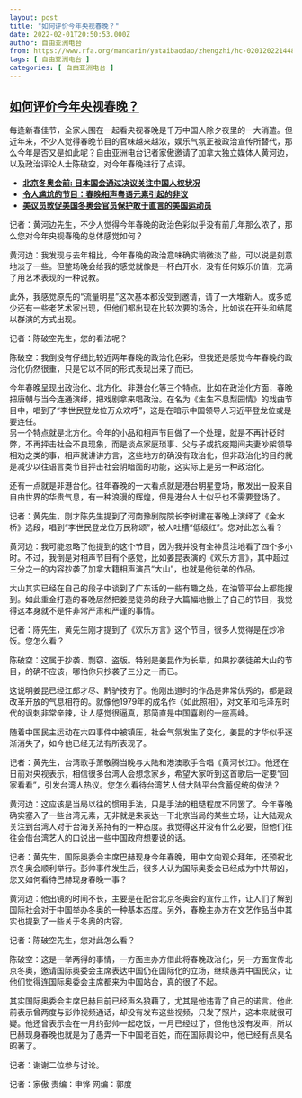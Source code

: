```yaml
---
layout: post
title: "如何评价今年央视春晚？"
date: 2022-02-01T20:50:53.000Z
author: 自由亚洲电台
from: https://www.rfa.org/mandarin/yataibaodao/zhengzhi/hc-02012022144832.html
tags: [ 自由亚洲电台 ]
categories: [ 自由亚洲电台 ]
---
```

<!--1643748653000-->
[如何评价今年央视春晚？](https://www.rfa.org/mandarin/yataibaodao/zhengzhi/hc-02012022144832.html)
------

<div>
<p>每逢新春佳节，全家人围在一起看央视春晚是千万中国人除夕夜里的一大消遣。但近年来，不少人觉得春晚节目的官味越来越浓，娱乐气氛正被政治宣传所替代，那么今年是否又是如此呢？自由亚洲电台记者家傲邀请了加拿大独立媒体人黄河边，以及政治评论人士陈破空，对今年春晚进行了点评。</p><ul><li><strong><a href="https://www.rfa.org/mandarin/Xinwen/2-02012022102452.html">北京冬奥会前: 日本国会通过决议关注中国人权状况</a></strong></li><li><strong><a href="https://www.rfa.org/mandarin/yataibaodao/zhengzhi/sc-02012022143838.html">令人尴尬的节目：春晚相声粤语元素引起的非议</a></strong></li><li><a href="https://www.rfa.org/mandarin/Xinwen/2-01312022100441.html"><strong>美议员敦促美国冬奥会官员保护敢于直言的美国运动员</strong></a></li></ul><p>记者：黄河边先生，不少人觉得今年春晚的政治色彩似乎没有前几年那么浓了，那么您对今年央视春晚的总体感觉如何？</p><p>黄河边：我发现与去年相比，今年春晚的政治意味确实稍微淡了些，可以说是刻意地淡了一些。但整场晚会给我的感觉就像是一杯白开水，没有任何娱乐价值，充满了用艺术表现的一种说教。</p><p>此外，我感觉原先的“流量明星”这次基本都没受到邀请，请了一大堆新人。或多或少还有一些老艺术家出现，但他们都出现在比较次要的场合，比如说在开头和结尾以群演的方式出现。</p><p>记者：陈破空先生，您的看法呢？</p><p>陈破空：我倒没有仔细比较近两年春晚的政治化色彩，但我还是感觉今年春晚的政治化仍然很重，只是它以不同的形式表现出来了而已。</p><p>今年春晚呈现出政治化、北方化、非港台化等三个特点。比如在政治化方面，春晚把唐朝与当今连通演绎，把戏剧拿来唱政治。在名为《生生不息梨园情》的戏曲节目中，唱到了“李世民登龙位万众欢呼”，这是在暗示中国领导人习近平登龙位或是要连任。<br/>另一个特点就是北方化。今年的小品和相声节目做了一个处理，就是不再针砭时弊，不再抨击社会不良现象，而是谈点家庭琐事、父与子或抗疫期间夫妻吵架领导相劝之类的事，相声就讲讲方言，这些地方的确没有政治化，但非政治化的目的就是减少以往语言类节目抨击社会阴暗面的功能，这实际上是另一种政治化。</p><p>还有一点就是非港台化。往年春晚的一大看点就是港台明星登场，散发出一股来自自由世界的华贵气息，有一种浪漫的辉煌，但是港台人士似乎也不需要登场了。</p><p>记者：黄先生，刚才陈先生提到了河南豫剧院院长李树建在春晚上演绎了《金水桥》选段，唱到“李世民登龙位万民称颂”，被人吐槽“低级红”。您对此怎么看？</p><p>黄河边：我可能忽略了他提到的这个节目，因为我并没有全神贯注地看了四个多小时。不过，我倒是对相声节目有个感觉，比如姜昆表演的《欢乐方言》，其中超过三分之一的内容抄袭了加拿大籍相声演员“大山”，也就是他徒弟的作品。</p><p>大山其实已经在自己的段子中谈到了广东话的一些有趣之处，在油管平台上都能搜到。如此重金打造的春晚居然把姜昆徒弟的段子大篇幅地搬上了自己的节目，我觉得这本身就不是件非常严肃和严谨的事情。</p><p>记者：陈先生，黄先生刚才提到了《欢乐方言》这个节目，很多人觉得是在炒冷饭。您怎么看？</p><p>陈破空：这属于抄袭、剽窃、盗版。特别是姜昆作为长辈，如果抄袭徒弟大山的节目，的确不应该，哪怕你只抄袭了三分之一而已。</p><p>这说明姜昆已经江郎才尽、黔驴技穷了。他刚出道时的作品是非常优秀的，都是跟改革开放的气息相符的。就像他1979年的成名作《如此照相》，对文革和毛泽东时代的讽刺非常辛辣，让人感觉很逼真，那简直是中国喜剧的一座高峰。</p><p>随着中国民主运动在六四事件中被镇压，社会气氛发生了变化，姜昆的才华似乎逐渐消失了，如今他已经无法有所表现了。</p><p>记者：黄先生，台湾歌手萧敬腾当晚与大陆和港澳歌手合唱《黄河长江》。他还在日前对央视表示，相信很多台湾人会想念家乡，希望大家听到这首歌后一定要“回家看看”，引发台湾人热议。您怎么看待台湾艺人借大陆平台含蓄促统的做法？</p><p>黄河边：这应该是当局以往的惯用手法，只是手法的粗糙程度不同罢了。今年春晚确实塞入了一些台湾元素，无非就是来表达一下北京当局的某些立场，让大陆观众关注到台湾人对于台海关系持有的一种态度。我觉得这并没有什么必要，但他们往往会借台湾艺人的口说出一些中国政府想要说的话。</p><p>记者：黄先生，国际奥委会主席巴赫现身今年春晚，用中文向观众拜年，还预祝北京冬奥会顺利举行。彭帅事件发生后，很多人认为国际奥委会已经成为中共帮凶，您又如何看待巴赫现身春晚一事？</p><p>黄河边：他出镜的时间不长，主要是在配合北京冬奥会的宣传工作，让人们了解到国际社会对于中国举办冬奥的一种基本态度。另外，春晚主办方在文艺作品当中其实也提到了一些关于冬奥的内容。</p><p>记者：陈破空先生，您对此怎么看？</p><p>陈破空：这是一举两得的事情，一方面主办方借此将春晚政治化，另一方面宣传北京冬奥，邀请国际奥委会主席表达中国仍在国际化的立场，继续愚弄中国民众，让他们觉得连国际奥委会主席都来为中国站台，真的很了不起。</p><p>其实国际奥委会主席巴赫目前已经声名狼藉了，尤其是他违背了自己的诺言。他此前表示曾两度与彭帅视频通话，却没有发布这些视频，只发了照片，这本来就很可疑。他还曾表示会在一月约彭帅一起吃饭，一月已经过了，但他也没有发声，所以巴赫现身春晚也就是为了愚弄一下中国老百姓，而在国际舆论中，他已经有点臭名昭著了。</p><p>记者：谢谢二位参与讨论。</p><p>记者：家傲 责编：申铧 网编：郭度</p><p></p><p></p>
</div>
